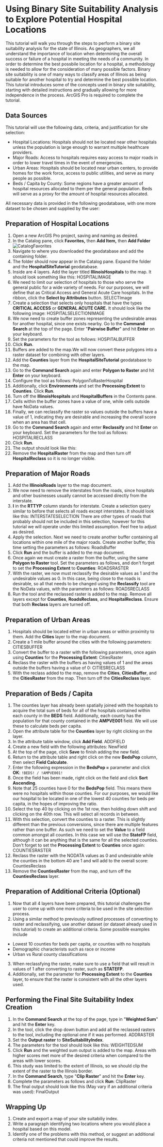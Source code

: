 # Using Binary Site Suitability Analysis to Explore Potential Hospital Locations

This tutorial will walk you through the steps to perform a binary site suitability analysis for the state of Illinois. As geographers, we all understand the importance of location when determining the overall success or failure of a hospital in meeting the needs of a community. In order to determine the best possbile location for a hospital, a methodology is needed to allow for the consideration of many possible factors. Binary site suitability is one of many ways to classify areas of Illinois as being suitable for another hospital to try and determine the best possible location. This tutorial introduces some of the concepts used in binary site suitability, starting with detailed instructions and gradually allowing for more independence in the process. ArcGIS Pro is required to complete the tutorial.

## Data Sources

This tutorial will use the following data, criteria, and justification for site selection:
- Hospital Locations: Hospitals should not be located near other hospitals unless the population is large enough to warrant multiple healthcare providers.
- Major Roads: Access to hospitals requires easy access to major roads in order to lower travel times in the event of emergencies.
- Urban Areas: Hospitals should be located near urban centers, to provide homes for the work force, access to public utilities, and serve as many people as possible.
- Beds / Capita by County: Some regions have a greater amount of hospital resources allocated to them per the general population. Beds will serve as a proxy for the amount of hospital resources allocated.

All necessary data is provided in the following geodatabase, with one more dataset to be chosen and supplied by the user:
## Preparation of Hospital Locations
1. Open a new ArcGIS Pro project, saving and naming as desired.
2. In the Catalog pane, click **Favorites,** then **Add Item,** then **Add Folder**
![CatalogFavorites](Pictures/CatalogFavorites.png)
3. Navigate to where you downloaded the geodatabase and add the containing folder.
4. The folder should now appear in the Catalog pane. Expand the folder and the **HospitalSiteTutorial** geodatabase.
5. Inside are 4 layers. Add the layer titled **IllinoisHospitals** to the map. It should look something like this:
HOSPITALIMAGE
6. We need to limit our selection of hospitals to those who serve the general public for a wide variety of needs. For our purposes, we will define that as Critical Access and General Acute Care hospitals. In the ribbon, click the **Select by Attributes** button.
SELECTImage
7. Create a selection that selects only hospitals that have the types **CRITICAL ACCESS** or **GENERAL ACUTE CARE.** It should look like the following image:
HOSPITALSELECTIONIMAGE
8. We now need to create buffer zones representing the undesirable areas for another hospital, since one exists nearby. Go to the **Command Search** at the top of the page. Enter "**Pairwise Buffer**" and hit **Enter** on your keyboard.
9. Set the parameters for the tool as follows:
HOSPITALBUFFER
10. Click **Run**.
11. Buffers are added to the map.We will now convert these polygons into a raster dataset for combining with other layers.
12. Add the **Counties** layer from the **HospitalSiteTutorial** geodatabase to the map.
12. Go to the **Command Search** again and enter **Polygon to Raster** and hit **Enter** on your keyboard.
13. Configure the tool as follows:
PolygonToRasterHospital
14. Additionally, click **Environments** and set the **Processing Extent** to **Counties**. Click **Run**.
14. Turn off the **IllinoisHospitals** and **HospitalBuffers** in the Contents pane.
15. Cells within the buffer zones have a value of one, while cells outside have NoData values.
16. Finally, we can reclassify the raster so values outside the buffers have a value of 1, indicating they are desirable and increasing the overall score when an area has that cell.
17. Go to the **Command Search** again and enter **Reclassify** and hit **Enter** on your keyboard. Set the parameters for the tool as follows:
HOSPITALRECLASS
18. Click **Run**.
19. The output should look like this:
19. Remove the **HospitalRaster** from the map and then turn off **HospitalReclass** so it is no longer visible.

## Preparation of Major Roads
1. Add the **IllinoisRoads** layer to the map document.
2. We now need to remove the interstates from the roads, since hospitals and other businesses usually cannot be accessed directly from the interstate.
3. **I** in the **RTTYP** column stands for interstate. Create a selection query similar to before that selects all roads except interstates. It should look like this:
INTERSTATESELECTION
There are other types of roads that probably should not be included in this selection, however for this tutorial we will operate under this limited assumption. Feel free to adjust as desired.
4. Apply the selection. Next we need to create another buffer containing all locations within one mile of the major roads. Create another buffer, this time setting the parameters as follows:
RoadsBuffer
5. Click **Run** and the buffer is added to the map document.
6. Once again we must create a raster from the buffer, using the same **Polygon to Raster** tool. Set the parameters as follows, and don't forget to set the **Processing Extent** to **Counties**:
ROADSRASTER
7. With the raster, we now must reclassify the desirable values as 1 and the undesirable values as 0. In this case, being close to the roads is desirable, so all that needs to be changed using the **Reclassify** tool are the NoData values, with the parameters as follows:
ROADSRECLASS
8. Run the tool and the reclassed raster is added to the map. Remove all layers except for **Counties**, **RoadsReclass**, and **HospitalReclass**. Ensure that both **Reclass** layers are turned off.
## Preparation of Urban Areas
1. Hospitals should be located either in urban areas or within proximity to them. Add the **Cities** layer to the map document.
2. Create a 1 mile buffer around the cities with the following parameters:
CITIESBUFFER
3. Convert the buffer to a raster with the following parameters, once again using **Counties** for the **Processing Extent**:
CitiesRaster
4. Reclass the raster with the buffers as having values of 1 and the areas outside the buffers having a value of 0:
CITIESRECLASS
5. With the reclass added to the map, remove the **Cities**, **CitiesBuffer**, and the **CitiesRaster** from the map. Then turn off the **CitiesReclass** layer.

## Preparation of Beds / Capita
1. The counties layer has already been spatially joined with the hospitals to acquire the total sum of beds for all of the hospitals contained within each county in the **BEDS** field. Additionally, each county has the population for that county contained in the **AMPVE001** field. We will use these to calculate beds per capita.
2. Open the attribute table for the **Counties** layer by right clicking on the layer.
3. In the attribute table window, click **Add Field**.
ADDFIELD
4. Create a new field with the following attributes:
NewField
5. At the top of the page, click **Save** to finish adding the new field.
6. Return to the attribute table and right click on the new **BedsPop** column, then select **Field Calculate**.
7. Enter the following expression in the **BedsPop =** parameter and click **OK**:
```!BEDS! / !AMPVE001!```
8. Once the field has been made, right click on the field and click **Sort Ascending**.
9. Note that 25 counties have 0 for the **BedsPop** field. This means there were no hospitals within those counties. For our purposes, we would like our hospital to be located in one of the lowest 40 counties for beds per capita, in the hopes of improving the ratio.
10. Select the top 40 by clicking on the 1st row, then holding down shift and clicking on the 40th row. This will select all records in between.
11. With this selection, convert the counties to a raster. This is slightly different than the previous conversions, since there are multiple features rather than one buffer. As such we need to set the **Value** to a field common amongst all counties. In this case we will use the **StateFP** field, although it can be anything that is the same for all the selected counties. Don't forget to set the **Processing Extent** to **Counties** once again:
COUNTIESRASTER
12. Reclass the raster with the NODATA values as 0 and undesirable while the counties in the bottom 40 are 1 and will add to the overall score:
CountiesReclass
13. Remove the **CountiesRaster** from the map, and turn off the **CountiesReclass** layer.
## Preparation of Additional Criteria (Optional)
1. Now that all 4 layers have been prepared, this tutorial challenges the user to come  up with one more criteria to be used in the site selection process.
2. Using a similar method to previously outlined processes of converting to raster and reclassifying, use another dataset (or dataset already used in this tutorial) to create an additional criteria. Some possible examples include
- Lowest 10 counties for beds per capita, or counties with no hospitals
- Demographic characterists such as race or income
- Urban vs Rural county classifications
3. When reclassfying the raster, make sure to use a field that will result in values of 1 after converting to raster, such as **STATEFP**.
4. Additionally, set the parameter for **Processing Extent** to the **Counties** layer, to ensure that the raster is consistent with all the other layers used.

## Performing the Final Site Suitability Index Creation
1. In the **Command Search** at the top of the page, type in "**Weighted Sum**" and hit the **Enter** key.
2. In the tool, click the drop down button and add all the reclassed rasters to the tool, including the optional one if it was performed.
ADDRASTER
3. Set the **Output raster** to **SiteSuitabilityIndex**.
4. The parameters for the tool should look like this:
WEIGHTEDSUM
5. Click **Run** and the weighted sum output is added to the map. Areas with higher scores met more of the desired criteria when compared to the areas with lower scores.
6. This study was limited to the extent of Illinois, so we should clip the extent of the raster to the Illinois border.
7. In the **Command Search**, type "**Clip Raster**" and hit the **Enter** key.
8. Complete the parameters as follows and click **Run**:
ClipRaster
9. The final output should look like this (May vary if an additional criteria was used):
FinalOutput
## Wrapping Up
1. Create and export a map of your site suitabiliy index.
2. Write a paragraph identifying two locations where you would place a hospital based on this model.
3. Identify one of the problems with this method, or suggest an additional criteria not mentioned that could improve the results.
